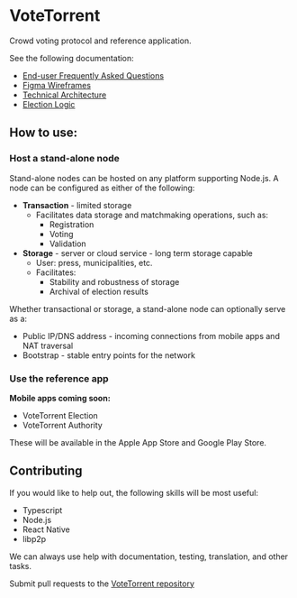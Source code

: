 # VoteTorrent
Crowd voting protocol and reference application.

See the following documentation:

* [End-user Frequently Asked Questions](doc/user-faq.md)
* [Figma Wireframes](https://www.figma.com/proto/egzbAF1w71hJVPxLQEfZKL/Mobile-App?node-id=53-865&t=b6kRPTs8TXLtsWgk-1)
* [Technical Architecture](doc/architecture.md)
* [Election Logic](doc/election.md)

## How to use:

### Host a stand-alone node

Stand-alone nodes can be hosted on any platform supporting Node.js.  A node can be configured as either of the following:
  * **Transaction** - limited storage
    * Facilitates data storage and matchmaking operations, such as:
      * Registration
      * Voting
      * Validation
  * **Storage** - server or cloud service - long term storage capable
    * User: press, municipalities, etc.
    * Facilitates:
      * Stability and robustness of storage
      * Archival of election results

Whether transactional or storage, a stand-alone node can optionally serve as a:
  * Public IP/DNS address - incoming connections from mobile apps and NAT traversal
  * Bootstrap - stable entry points for the network

### Use the reference app

**Mobile apps coming soon:**
* VoteTorrent Election
* VoteTorrent Authority

These will be available in the Apple App Store and Google Play Store.

## Contributing

If you would like to help out, the following skills will be most useful:

* Typescript
* Node.js
* React Native
* libp2p

We can always use help with documentation, testing, translation, and other tasks.

Submit pull requests to the [VoteTorrent repository](https://github.com/gotchoices/votetorrent)
